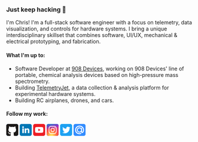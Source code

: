 ### Just keep hacking :hammer:

I'm Chris! I'm a full-stack software engineer with a focus on telemetry, data visualization, and controls for hardware systems. I bring a unique interdisciplinary skillset that combines software, UI/UX, mechanical & electrical prototyping, and fabrication.

#### What I'm up to:

- Software Developer at [908 Devices](https://908devices.com/), working on 908 Devices' line of portable, chemical analysis devices based on high-pressure mass spectrometry.
- Building [TelemetryJet](https://www.telemetryjet.com/), a data collection & analysis platform for experimental hardware systems.
- Building RC airplanes, drones, and cars.

#### Follow my work:
[![Github](/icons/github.png)](https://github.com/chrisdalke)
[![Github](/icons/linkedin.png)](https://www.linkedin.com/in/chrisdalke)
[![Github](/icons/youtube.png)](https://www.youtube.com/channel/UCli_414nxoBYXDMmYaCHiQg)
[![Github](/icons/instagram.png)](https://www.instagram.com/dalks_workshop/)
[![Github](/icons/twitter.png)](https://twitter.com/chris_dalke)
[![Github](/icons/email.png)](mailto:chrisdalke@gmail.com)
